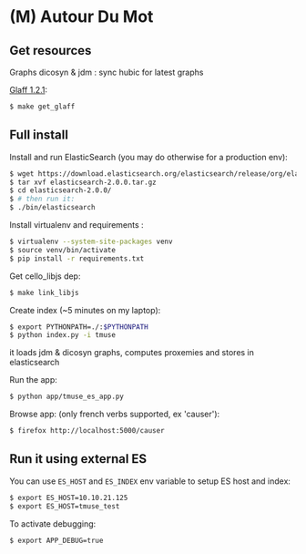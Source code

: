 (M) Autour Du Mot
=================

Get resources
-------------

Graphs dicosyn & jdm : sync hubic for latest graphs

[Glaff 1.2.1](http://redac.univ-tlse2.fr/lexiques/glaff.html):

```bash
$ make get_glaff
```

Full install
------------

Install and run ElasticSearch (you may do otherwise for a production env):

```bash
$ wget https://download.elasticsearch.org/elasticsearch/release/org/elasticsearch/distribution/tar/elasticsearch/2.0.0/elasticsearch-2.0.0.tar.gz
$ tar xvf elasticsearch-2.0.0.tar.gz
$ cd elasticsearch-2.0.0/
$ # then run it:
$ ./bin/elasticsearch
```

Install virtualenv and requirements :

```bash
$ virtualenv --system-site-packages venv
$ source venv/bin/activate
$ pip install -r requirements.txt
```

Get cello_libjs dep:

```bash
$ make link_libjs
```

Create index (~5 minutes on my laptop):

```bash
$ export PYTHONPATH=./:$PYTHONPATH
$ python index.py -i tmuse
```

it loads jdm & dicosyn graphs, computes proxemies and stores in elasticsearch

Run the app:

```bash
$ python app/tmuse_es_app.py
```

Browse app: (only french verbs supported, ex 'causer'):

```bash
$ firefox http://localhost:5000/causer
```

Run it using external ES
------------------------

You can use `ES_HOST` and `ES_INDEX` env variable to setup ES host and index:

```bash
$ export ES_HOST=10.10.21.125
$ export ES_HOST=tmuse_test
```

To activate debugging:

```bash
$ export APP_DEBUG=true
```